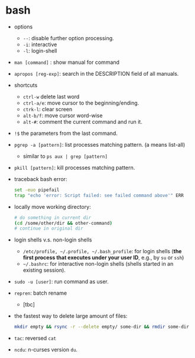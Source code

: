 # bash



* options
  * `--`: disable further option processing.
  * `-i`: interactive
  * `-l`: login-shell
* `man [command]` : show manual for command 
* `apropos [reg-exp]`: search in the DESCRIPTION field of all manuals.

* shortcuts
  * `ctrl-w` delete last word
  * `ctrl-a/e`: move cursor to the beginning/ending.
  * `ctrk-l`: clear screen
  * `alt-b/f`: move cursor word-wise
  * `alt-#`: comment the current command and run it.
* `!$` the parameters from the last command.
* `pgrep -a [pattern]`: list processes matching pattern. (a means list-all)
  * similar to `ps aux | grep [pattern]`
* `pkill [pattern]`: kill processes matching pattern.

* traceback bash error:

  ```bash
  set -euo pipefail
  trap "echo 'error: Script failed: see failed command above'" ERR
  ```

* locally move working directory:

  ```bash
  # do something in current dir
  (cd /some/other/dir && other-command)
  # continue in original dir
  ```

* login shells v.s. non-login shells

  *  `/etc/profile, ~/.profile, ~/.bash_profile`: for login shells (**the first process that executes under your user ID**, e.g., by `su` or `ssh`)
  * `~/.bashrc`: for interactive non-login shells (shells started in an existing session).

* `sudo -u [user]`: run command as user.

* `repren`: batch rename

  * [tbc]

* the fastest way to delete large amount of files:

  ```bash
  mkdir empty && rsync -r --delete empty/ some-dir && rmdir some-dir
  ```

* `tac`: reversed `cat`

* `ncdu`: n-curses version `du`.